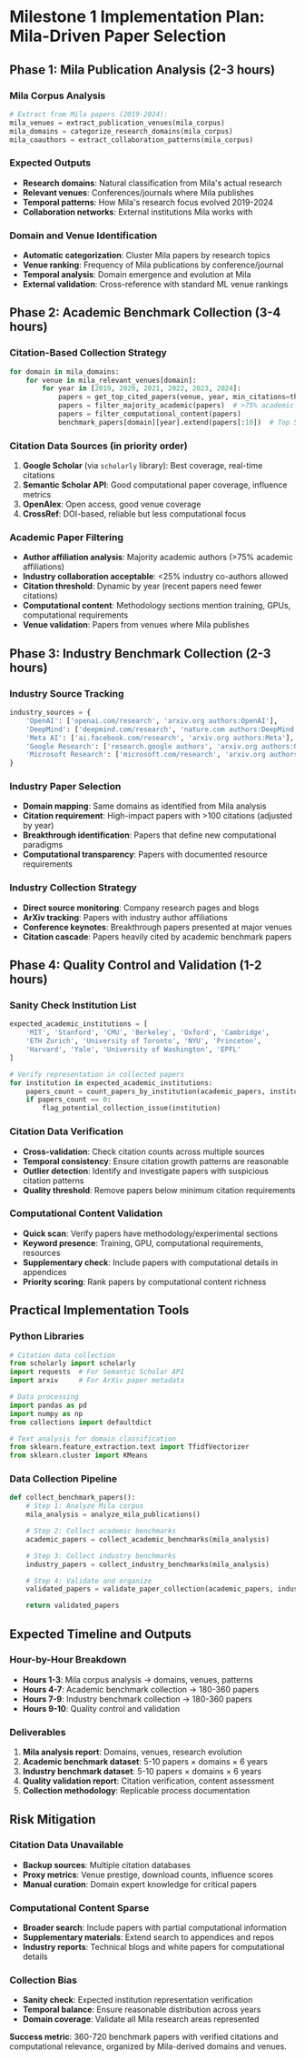 # Milestone 1 Implementation Plan: Mila-Driven Paper Selection

## Phase 1: Mila Publication Analysis (2-3 hours)

### Mila Corpus Analysis
```python
# Extract from Mila papers (2019-2024):
mila_venues = extract_publication_venues(mila_corpus)
mila_domains = categorize_research_domains(mila_corpus)
mila_coauthors = extract_collaboration_patterns(mila_corpus)
```

### Expected Outputs
- **Research domains**: Natural classification from Mila's actual research
- **Relevant venues**: Conferences/journals where Mila publishes
- **Temporal patterns**: How Mila's research focus evolved 2019-2024
- **Collaboration networks**: External institutions Mila works with

### Domain and Venue Identification
- **Automatic categorization**: Cluster Mila papers by research topics
- **Venue ranking**: Frequency of Mila publications by conference/journal
- **Temporal analysis**: Domain emergence and evolution at Mila
- **External validation**: Cross-reference with standard ML venue rankings

## Phase 2: Academic Benchmark Collection (3-4 hours)

### Citation-Based Collection Strategy
```python
for domain in mila_domains:
    for venue in mila_relevant_venues[domain]:
        for year in [2019, 2020, 2021, 2022, 2023, 2024]:
            papers = get_top_cited_papers(venue, year, min_citations=threshold)
            papers = filter_majority_academic(papers)  # >75% academic authors, <25% industry
            papers = filter_computational_content(papers)
            benchmark_papers[domain][year].extend(papers[:10])  # Top 5-10 per year
```

### Citation Data Sources (in priority order)
1. **Google Scholar** (via `scholarly` library): Best coverage, real-time citations
2. **Semantic Scholar API**: Good computational paper coverage, influence metrics
3. **OpenAlex**: Open access, good venue coverage
4. **CrossRef**: DOI-based, reliable but less computational focus

### Academic Paper Filtering
- **Author affiliation analysis**: Majority academic authors (>75% academic affiliations)
- **Industry collaboration acceptable**: <25% industry co-authors allowed
- **Citation threshold**: Dynamic by year (recent papers need fewer citations)
- **Computational content**: Methodology sections mention training, GPUs, computational requirements
- **Venue validation**: Papers from venues where Mila publishes

## Phase 3: Industry Benchmark Collection (2-3 hours)

### Industry Source Tracking
```python
industry_sources = {
    'OpenAI': ['openai.com/research', 'arxiv.org authors:OpenAI'],
    'DeepMind': ['deepmind.com/research', 'nature.com authors:DeepMind'],
    'Meta AI': ['ai.facebook.com/research', 'arxiv.org authors:Meta'],
    'Google Research': ['research.google authors', 'arxiv.org authors:Google'],
    'Microsoft Research': ['microsoft.com/research', 'arxiv.org authors:Microsoft']
}
```

### Industry Paper Selection
- **Domain mapping**: Same domains as identified from Mila analysis
- **Citation requirement**: High-impact papers with >100 citations (adjusted by year)
- **Breakthrough identification**: Papers that define new computational paradigms
- **Computational transparency**: Papers with documented resource requirements

### Industry Collection Strategy
- **Direct source monitoring**: Company research pages and blogs
- **ArXiv tracking**: Papers with industry author affiliations
- **Conference keynotes**: Breakthrough papers presented at major venues
- **Citation cascade**: Papers heavily cited by academic benchmark papers

## Phase 4: Quality Control and Validation (1-2 hours)

### Sanity Check Institution List
```python
expected_academic_institutions = [
    'MIT', 'Stanford', 'CMU', 'Berkeley', 'Oxford', 'Cambridge',
    'ETH Zurich', 'University of Toronto', 'NYU', 'Princeton',
    'Harvard', 'Yale', 'University of Washington', 'EPFL'
]

# Verify representation in collected papers
for institution in expected_academic_institutions:
    papers_count = count_papers_by_institution(academic_papers, institution)
    if papers_count == 0:
        flag_potential_collection_issue(institution)
```

### Citation Data Verification
- **Cross-validation**: Check citation counts across multiple sources
- **Temporal consistency**: Ensure citation growth patterns are reasonable
- **Outlier detection**: Identify and investigate papers with suspicious citation patterns
- **Quality threshold**: Remove papers below minimum citation requirements

### Computational Content Validation
- **Quick scan**: Verify papers have methodology/experimental sections
- **Keyword presence**: Training, GPU, computational requirements, resources
- **Supplementary check**: Include papers with computational details in appendices
- **Priority scoring**: Rank papers by computational content richness

## Practical Implementation Tools

### Python Libraries
```python
# Citation data collection
from scholarly import scholarly
import requests  # For Semantic Scholar API
import arxiv     # For ArXiv paper metadata

# Data processing
import pandas as pd
import numpy as np
from collections import defaultdict

# Text analysis for domain classification
from sklearn.feature_extraction.text import TfidfVectorizer
from sklearn.cluster import KMeans
```

### Data Collection Pipeline
```python
def collect_benchmark_papers():
    # Step 1: Analyze Mila corpus
    mila_analysis = analyze_mila_publications()

    # Step 2: Collect academic benchmarks
    academic_papers = collect_academic_benchmarks(mila_analysis)

    # Step 3: Collect industry benchmarks
    industry_papers = collect_industry_benchmarks(mila_analysis)

    # Step 4: Validate and organize
    validated_papers = validate_paper_collection(academic_papers, industry_papers)

    return validated_papers
```

## Expected Timeline and Outputs

### Hour-by-Hour Breakdown
- **Hours 1-3**: Mila corpus analysis → domains, venues, patterns
- **Hours 4-7**: Academic benchmark collection → 180-360 papers
- **Hours 7-9**: Industry benchmark collection → 180-360 papers
- **Hours 9-10**: Quality control and validation

### Deliverables
1. **Mila analysis report**: Domains, venues, research evolution
2. **Academic benchmark dataset**: 5-10 papers × domains × 6 years
3. **Industry benchmark dataset**: 5-10 papers × domains × 6 years
4. **Quality validation report**: Citation verification, content assessment
5. **Collection methodology**: Replicable process documentation

## Risk Mitigation

### Citation Data Unavailable
- **Backup sources**: Multiple citation databases
- **Proxy metrics**: Venue prestige, download counts, influence scores
- **Manual curation**: Domain expert knowledge for critical papers

### Computational Content Sparse
- **Broader search**: Include papers with partial computational information
- **Supplementary materials**: Extend search to appendices and repos
- **Industry reports**: Technical blogs and white papers for computational details

### Collection Bias
- **Sanity check**: Expected institution representation verification
- **Temporal balance**: Ensure reasonable distribution across years
- **Domain coverage**: Validate all Mila research areas represented

**Success metric**: 360-720 benchmark papers with verified citations and computational relevance, organized by Mila-derived domains and venues.

